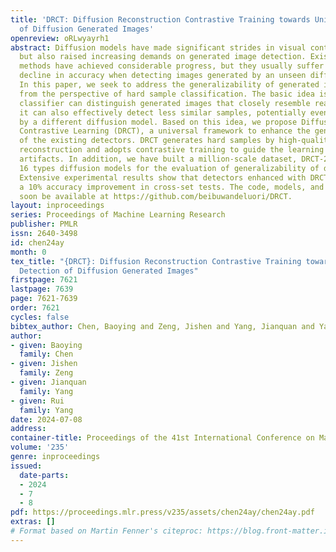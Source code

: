 ```yaml
---
title: 'DRCT: Diffusion Reconstruction Contrastive Training towards Universal Detection
  of Diffusion Generated Images'
openreview: oRLwyayrh1
abstract: Diffusion models have made significant strides in visual content generation
  but also raised increasing demands on generated image detection. Existing detection
  methods have achieved considerable progress, but they usually suffer a significant
  decline in accuracy when detecting images generated by an unseen diffusion model.
  In this paper, we seek to address the generalizability of generated image detectors
  from the perspective of hard sample classification. The basic idea is that if a
  classifier can distinguish generated images that closely resemble real ones, then
  it can also effectively detect less similar samples, potentially even those produced
  by a different diffusion model. Based on this idea, we propose Diffusion Reconstruction
  Contrastive Learning (DRCT), a universal framework to enhance the generalizability
  of the existing detectors. DRCT generates hard samples by high-quality diffusion
  reconstruction and adopts contrastive training to guide the learning of diffusion
  artifacts. In addition, we have built a million-scale dataset, DRCT-2M, including
  16 types diffusion models for the evaluation of generalizability of detection methods.
  Extensive experimental results show that detectors enhanced with DRCT achieve over
  a 10% accuracy improvement in cross-set tests. The code, models, and dataset will
  soon be available at https://github.com/beibuwandeluori/DRCT.
layout: inproceedings
series: Proceedings of Machine Learning Research
publisher: PMLR
issn: 2640-3498
id: chen24ay
month: 0
tex_title: "{DRCT}: Diffusion Reconstruction Contrastive Training towards Universal
  Detection of Diffusion Generated Images"
firstpage: 7621
lastpage: 7639
page: 7621-7639
order: 7621
cycles: false
bibtex_author: Chen, Baoying and Zeng, Jishen and Yang, Jianquan and Yang, Rui
author:
- given: Baoying
  family: Chen
- given: Jishen
  family: Zeng
- given: Jianquan
  family: Yang
- given: Rui
  family: Yang
date: 2024-07-08
address:
container-title: Proceedings of the 41st International Conference on Machine Learning
volume: '235'
genre: inproceedings
issued:
  date-parts:
  - 2024
  - 7
  - 8
pdf: https://proceedings.mlr.press/v235/assets/chen24ay/chen24ay.pdf
extras: []
# Format based on Martin Fenner's citeproc: https://blog.front-matter.io/posts/citeproc-yaml-for-bibliographies/
---
```

